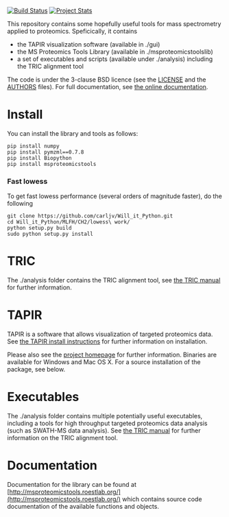 [![Build Status](https://travis-ci.org/msproteomicstools/msproteomicstools.svg?branch=master)](https://travis-ci.org/msproteomicstools/msproteomicstools) [![Project Stats](https://www.openhub.net/p/msproteomicstools/widgets/project_thin_badge.gif)](https://www.openhub.net/p/msproteomicstools)

This repository contains some hopefully useful tools for mass spectrometry
applied to proteomics. Speficically, it contains 

- the TAPIR visualization software (available in ./gui)
- the MS Proteomics Tools Library (available in ./msproteomicstoolslib)
- a set of executables and scripts (available under ./analysis) including the TRIC alignment tool

The code is under the 3-clause BSD licence (see the [LICENSE](LICENSE)
and the [AUTHORS](AUTHORS.txt)  files). For full documentation, see [the online
documentation](http://msproteomicstools.hroest.ch/index.html).

# Install

You can install the library and tools as follows:

    pip install numpy
    pip install pymzml==0.7.8
    pip install Biopython
    pip install msproteomicstools

### Fast lowess

To get fast lowess performance (several orders of magnitude faster), do the
following

    git clone https://github.com/carljv/Will_it_Python.git
    cd Will_it_Python/MLFH/CH2/lowess\ work/
    python setup.py build
    sudo python setup.py install

# TRIC

The ./analysis folder contains the TRIC alignment tool, see [the TRIC
manual](TRIC-README.md) for further information.

# TAPIR 

TAPIR is a software that allows visualization of targeted proteomics data. See
[the TAPIR install instructions](INSTALL-TAPIR.md) for further information on
installation.

Please also see the [project homepage](http://proteomics.ethz.ch/tapir/)
for further information.  Binaries are available for Windows and Mac OS X. For
a source installation of the package, see below.

# Executables

The ./analysis folder contains multiple potentially useful executables,
including a tools for high throughput targeted proteomics data analysis (such
as SWATH-MS data analysis). See [the TRIC manual](TRIC-README.md) for further
information on the TRIC alignment tool.

# Documentation

Documentation for the library can be found at
[http://msproteomicstools.roestlab.org/](http://msproteomicstools.roestlab.org/) 
which contains source code documentation of the available functions and
objects.

